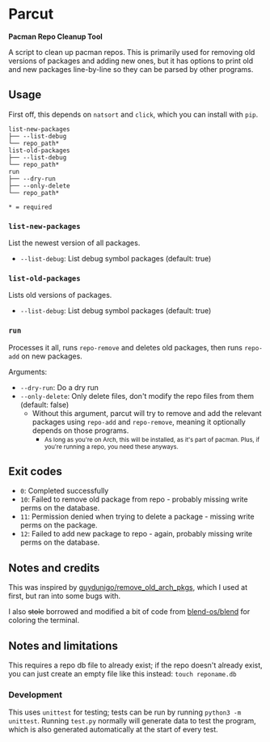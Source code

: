 # Parcut

**Pacman Repo Cleanup Tool**

A script to clean up pacman repos. This is primarily used for removing old versions of packages and adding new ones, but it has options to print old and new packages line-by-line so they can be parsed by other programs.

## Usage

First off, this depends on `natsort` and `click`, which you can install with `pip`.

```text
list-new-packages
├── --list-debug
└── repo_path*
list-old-packages
├── --list-debug
└── repo_path*
run
├── --dry-run
├── --only-delete
└── repo_path*

* = required
```

### `list-new-packages`

List the newest version of all packages.

- `--list-debug`: List debug symbol packages (default: true)

### `list-old-packages`

Lists old versions of packages.

- `--list-debug`: List debug symbol packages (default: true)

### `run`

Processes it all, runs `repo-remove` and deletes old packages, then runs `repo-add` on new packages.

Arguments:

- `--dry-run`: Do a dry run
- `--only-delete`: Only delete files, don't modify the repo files from them (default: false)
  - Without this argument, parcut will try to remove and add the relevant packages using `repo-add` and `repo-remove`, meaning it optionally depends on those programs.
    - <small>As long as you're on Arch, this will be installed, as it's part of pacman. Plus, if you're running a repo, you need these anyways.</small>

## Exit codes

- `0`: Completed successfully
- `10`: Failed to remove old package from repo - probably missing write perms on the database.
- `11`: Permission denied when trying to delete a package - missing write perms on the package.
- `12`: Failed to add new package to repo - again, probably missing write perms on the database.

## Notes and credits

This was inspired by [guydunigo/remove_old_arch_pkgs](https://github.com/guydunigo/remove_old_arch_pkgs), which I used at first, but ran into some bugs with.

I also ~~stole~~ borrowed and modified a bit of code from [blend-os/blend](https://github.com/blend-os/blend) for coloring the terminal.

## Notes and limitations

This requires a repo db file to already exist; if the repo doesn't already exist, you can just create an empty file like this instead: `touch reponame.db`

### Development

This uses `unittest` for testing; tests can be run by running `python3 -m unittest`. Running `test.py` normally will generate data to test the program, which is also generated automatically at the start of every test.
